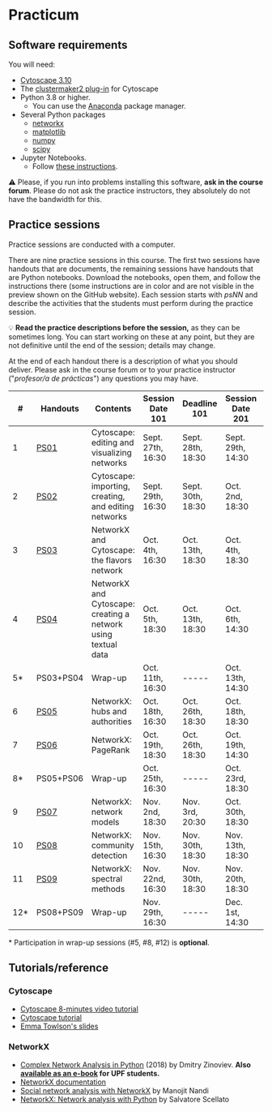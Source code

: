# Practicum

## Software requirements

You will need:

* [Cytoscape 3.10](https://cytoscape.org/download.html)
* The [clustermaker2 plug-in](https://apps.cytoscape.org/apps/clustermaker2) for Cytoscape
* Python 3.8 or higher.
   * You can use the [Anaconda](https://www.anaconda.com/products/individual) package manager.
* Several Python packages
   * [networkx](https://networkx.github.io/)
   * [matplotlib](https://matplotlib.org/)
   * [numpy](https://numpy.org/)
   * [scipy](https://scipy.org/)
* Jupyter Notebooks.
   * Follow [these instructions](https://jupyter.org/install.html).

:warning: Please, if you run into problems installing this software, **ask in the course forum**. Please do not ask the practice instructors, they absolutely do not have the bandwidth for this.

## Practice sessions

Practice sessions are conducted with a computer.

There are nine practice sessions in this course. The first two sessions have handouts that are documents, the remaining sessions have handouts that are Python notebooks. Download the notebooks, open them, and follow the instructions there (some instructions are in color and are not visible in the preview shown on the GitHub website). Each session starts with *psNN* and describe the activities that the students must perform during the practice session.

:bulb: **Read the practice descriptions before the session,** as they can be sometimes long. You can start working on these at any point, but they are not definitive until the end of the session; details may change.

At the end of each handout there is a description of what you should deliver. Please ask in the course forum or to your practice instructor ("*profesor/a de prácticas*") any questions you may have.

| # | Handouts                                    | Contents | Session Date 101 | Deadline 101 | Session Date 201 |  Deadline 201 |
|---|---------------------------------------------|----------|------------------|--------------|------------------|--------------|
| 1 | [PS01](ps01-cytoscape_basics.md)            | Cytoscape: editing and visualizing networks | Sept. 27th, 16:30 | Sept. 28th, 18:30 | Sept. 29th, 14:30 | Sept. 30th, 16:30 |
| 2 | [PS02](ps02-cytoscape_advanced.md)          | Cytoscape: importing, creating, and editing networks | Sept. 29th, 16:30 | Sept. 30th, 18:30 | Oct. 2nd, 18:30 | Oct. 3th, 20:30 |
| 3 | [PS03](ps03-flavors.ipynb)                  | NetworkX and Cytoscape: the flavors network | Oct. 4th, 16:30 | Oct. 13th, 18:30 | Oct. 4th, 18:30 | Oct. 16th, 16:30 |
| 4 | [PS04](ps04-networks_from_text.ipynb)       | NetworkX and Cytoscape: creating a network using textual data | Oct. 5th, 18:30 | Oct. 13th, 18:30 | Oct. 6th, 14:30 | Oct. 16th, 16:30 |
| 5* | PS03+PS04                                   | Wrap-up | Oct. 11th, 16:30 | ----- | Oct. 13th, 14:30 | -----
| 6 | [PS05](ps05-hubs_authorities.ipynb)         | NetworkX: hubs and authorities | Oct. 18th, 16:30 | Oct. 26th, 18:30 | Oct. 18th, 18:30 | Oct. 24th, 20:30 |
| 7 | [PS06](ps06-pagerank.ipynb)                 | NetworkX: PageRank | Oct. 19th, 18:30 | Oct. 26th, 18:30 | Oct. 19th, 14:30 | Oct. 24th, 20:30 |
| 8* | PS05+PS06                                   | Wrap-up | Oct. 25th, 16:30 | ----- | Oct. 23rd, 18:30 | -----
| 9 | [PS07](ps07-network_models.ipynb)           | NetworkX: network models | Nov. 2nd, 18:30 | Nov. 3rd, 20:30 | Oct. 30th, 18:30 | Oct. 31st, 20:30 |
| 10 | [PS08](ps08-communities.ipynb)             | NetworkX: community detection | Nov. 15th, 16:30 | Nov. 30th, 18:30 | Nov. 13th, 18:30 | Dec. 4th, 16:30 |
| 11 | [PS09](ps09-spectral.ipynb)                | NetworkX: spectral methods | Nov. 22nd, 16:30 | Nov. 30th, 18:30 | Nov. 20th, 18:30 | Dec. 4th, 16:30 |
| 12* | PS08+PS09                                  | Wrap-up | Nov. 29th, 16:30 | ----- | Dec. 1st, 14:30 | -----

\* Participation in wrap-up sessions (#5, #8, #12) is **optional**.

## Tutorials/reference

### Cytoscape

* [Cytoscape 8-minutes video tutorial](https://www.youtube.com/watch?v=iGpxX0Kd4Z0&list=PLFQS98nmv__wFmmSDePx9FtQ2TFRS6wdR)
* [Cytoscape tutorial](https://github.com/cytoscape/cytoscape-tutorials/wiki)
* [Emma Towlson's slides](https://www.dropbox.com/s/37zleq3ynw6e0n6/Cytoscape_2017.pdf?dl=0)

### NetworkX

* [Complex Network Analysis in Python](https://www.amazon.com/gp/product/1680502697/) (2018) by Dmitry Zinoviev. **Also [available as an e-book](https://upfinder.upf.edu/iii/encore/record/C__Rb1557007?lang=cat) for UPF students.**
* [NetworkX documentation](https://networkx.github.io/)
* [Social network analysis with NetworkX](https://blog.dominodatalab.com/social-network-analysis-with-networkx/) by Manojit Nandi
* [NetworkX: Network analysis with Python](https://www.cl.cam.ac.uk/~cm542/teaching/2010/stna-pdfs/stna-lecture8.pdf) by Salvatore Scellato
